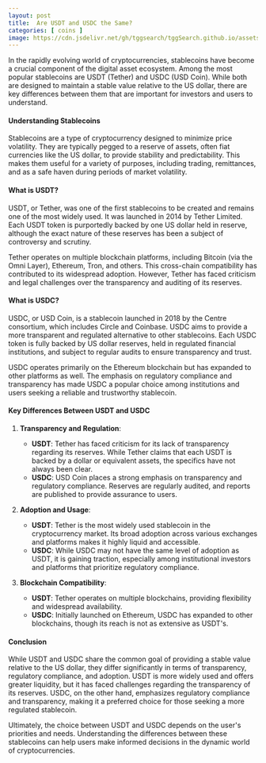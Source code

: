 ```yaml
---
layout: post
title:  Are USDT and USDC the Same?
categories: [ coins ]
image: https://cdn.jsdelivr.net/gh/tggsearch/tggSearch.github.io/assets/img/usdt-1.webp
---
```

In the rapidly evolving world of cryptocurrencies, stablecoins have become a crucial component of the digital asset ecosystem. Among the most popular stablecoins are USDT (Tether) and USDC (USD Coin). While both are designed to maintain a stable value relative to the US dollar, there are key differences between them that are important for investors and users to understand.

#### Understanding Stablecoins

Stablecoins are a type of cryptocurrency designed to minimize price volatility. They are typically pegged to a reserve of assets, often fiat currencies like the US dollar, to provide stability and predictability. This makes them useful for a variety of purposes, including trading, remittances, and as a safe haven during periods of market volatility.

#### What is USDT?

USDT, or Tether, was one of the first stablecoins to be created and remains one of the most widely used. It was launched in 2014 by Tether Limited. Each USDT token is purportedly backed by one US dollar held in reserve, although the exact nature of these reserves has been a subject of controversy and scrutiny.

Tether operates on multiple blockchain platforms, including Bitcoin (via the Omni Layer), Ethereum, Tron, and others. This cross-chain compatibility has contributed to its widespread adoption. However, Tether has faced criticism and legal challenges over the transparency and auditing of its reserves.

#### What is USDC?

USDC, or USD Coin, is a stablecoin launched in 2018 by the Centre consortium, which includes Circle and Coinbase. USDC aims to provide a more transparent and regulated alternative to other stablecoins. Each USDC token is fully backed by US dollar reserves, held in regulated financial institutions, and subject to regular audits to ensure transparency and trust.

USDC operates primarily on the Ethereum blockchain but has expanded to other platforms as well. The emphasis on regulatory compliance and transparency has made USDC a popular choice among institutions and users seeking a reliable and trustworthy stablecoin.

#### Key Differences Between USDT and USDC

1. **Transparency and Regulation**:
   - **USDT**: Tether has faced criticism for its lack of transparency regarding its reserves. While Tether claims that each USDT is backed by a dollar or equivalent assets, the specifics have not always been clear.
   - **USDC**: USD Coin places a strong emphasis on transparency and regulatory compliance. Reserves are regularly audited, and reports are published to provide assurance to users.

2. **Adoption and Usage**:
   - **USDT**: Tether is the most widely used stablecoin in the cryptocurrency market. Its broad adoption across various exchanges and platforms makes it highly liquid and accessible.
   - **USDC**: While USDC may not have the same level of adoption as USDT, it is gaining traction, especially among institutional investors and platforms that prioritize regulatory compliance.

3. **Blockchain Compatibility**:
   - **USDT**: Tether operates on multiple blockchains, providing flexibility and widespread availability.
   - **USDC**: Initially launched on Ethereum, USDC has expanded to other blockchains, though its reach is not as extensive as USDT's.

#### Conclusion

While USDT and USDC share the common goal of providing a stable value relative to the US dollar, they differ significantly in terms of transparency, regulatory compliance, and adoption. USDT is more widely used and offers greater liquidity, but it has faced challenges regarding the transparency of its reserves. USDC, on the other hand, emphasizes regulatory compliance and transparency, making it a preferred choice for those seeking a more regulated stablecoin.

Ultimately, the choice between USDT and USDC depends on the user's priorities and needs. Understanding the differences between these stablecoins can help users make informed decisions in the dynamic world of cryptocurrencies.